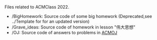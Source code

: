 Files related to ACMClass 2022.

- /BigHomework: Source code of some big homework (Deprecated,see ../Template for for an updated version)
- /Grave_ideas: Source code of homework in lesson "伟大思想"
- /OJ: Source code of answers to problems in [ACMOJ](https://acm.sjtu.edu.cn/OnlineJudge/)
